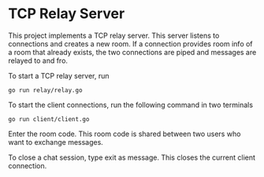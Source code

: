 # TCP Relay Server
This project implements a TCP relay server. This server listens to connections and creates a new room. If a connection provides room info of a room that already exists, the two connections are piped and messages are relayed to and fro.

To start a TCP relay server, run
```
go run relay/relay.go
```

To start the client connections, run the following command in two terminals
```
go run client/client.go
```

Enter the room code. This room code is shared between two users who want to exchange messages.

To close a chat session, type exit as message. This closes the current client connection.